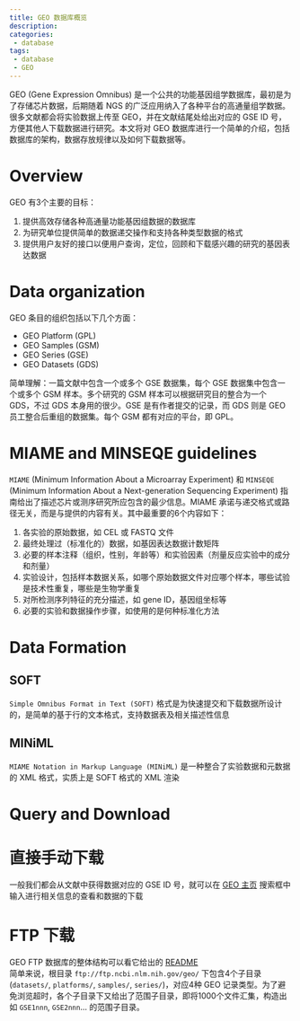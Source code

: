 ```yaml
---
title: GEO 数据库概览
description: 
categories:
 - database
tags:
 - database
 - GEO
---
```


GEO (Gene Expression Omnibus) 是一个公共的功能基因组学数据库，最初是为了存储芯片数据，后期随着 NGS 的广泛应用纳入了各种平台的高通量组学数据。很多文献都会将实验数据上传至 GEO，并在文献结尾处给出对应的 GSE ID 号，方便其他人下载数据进行研究。本文将对 GEO 数据库进行一个简单的介绍，包括数据库的架构，数据存放规律以及如何下载数据等。  

<!-- more -->

# Overview  
GEO 有3个主要的目标：  
1. 提供高效存储各种高通量功能基因组数据的数据库  
2. 为研究单位提供简单的数据递交操作和支持各种类型数据的格式  
3. 提供用户友好的接口以便用户查询，定位，回顾和下载感兴趣的研究的基因表达数据  
  
# Data organization  
GEO 条目的组织包括以下几个方面：  
* GEO Platform (GPL)  
* GEO Samples (GSM)  
* GEO Series (GSE)  
* GEO Datasets (GDS)  
  
简单理解：一篇文献中包含一个或多个 GSE 数据集，每个 GSE 数据集中包含一个或多个 GSM 样本。多个研究的 GSM 样本可以根据研究目的整合为一个 GDS，不过 GDS 本身用的很少。GSE 是有作者提交的记录，而 GDS 则是 GEO 员工整合后重组的数据集。每个 GSM 都有对应的平台，即 GPL。  
  
# MIAME and MINSEQE guidelines  
`MIAME` (Minimum Information About a Microarray Experiment) 和 `MINSEQE` (Minimum Information About a Next-generation Sequencing Experiment) 指南给出了描述芯片或测序研究所应包含的最少信息。MIAME 承诺与递交格式或路径无关，而是与提供的内容有关。其中最重要的6个内容如下：  
1. 各实验的原始数据，如 CEL 或 FASTQ 文件  
2. 最终处理过（标准化的）数据，如基因表达数据计数矩阵  
3. 必要的样本注释（组织，性别，年龄等）和实验因素（剂量反应实验中的成分和剂量）  
4. 实验设计，包括样本数据关系，如哪个原始数据文件对应哪个样本，哪些试验是技术性重复，哪些是生物学重复  
5. 对所检测序列特征的充分描述，如 gene ID，基因组坐标等  
6. 必要的实验和数据操作步骤，如使用的是何种标准化方法  
  
# Data Formation  
## SOFT
`Simple Omnibus Format in Text (SOFT)` 格式是为快速提交和下载数据所设计的，是简单的基于行的文本格式，支持数据表及相关描述性信息  
  
## MINiML  
`MIAME Notation in Markup Language (MINiML)` 是一种整合了实验数据和元数据的 XML 格式，实质上是 SOFT 格式的 XML 渲染
  
# Query and Download  
# 直接手动下载
一般我们都会从文献中获得数据对应的 GSE ID 号，就可以在 [GEO 主页](https://www.ncbi.nlm.nih.gov/geo/) 搜索框中输入进行相关信息的查看和数据的下载  
  
# FTP 下载  
GEO FTP 数据库的整体结构可以看它给出的 [README](ftp://ftp.ncbi.nlm.nih.gov/geo/README.txt)  
简单来说，根目录 `ftp://ftp.ncbi.nlm.nih.gov/geo/` 下包含4个子目录 (`datasets/`, `platforms/`, `samples/`, `series/`)，对应4种 GEO 记录类型。为了避免浏览超时，各个子目录下又给出了范围子目录，即将1000个文件汇集，构造出如 `GSE1nnn`, `GSE2nnn`... 的范围子目录。
